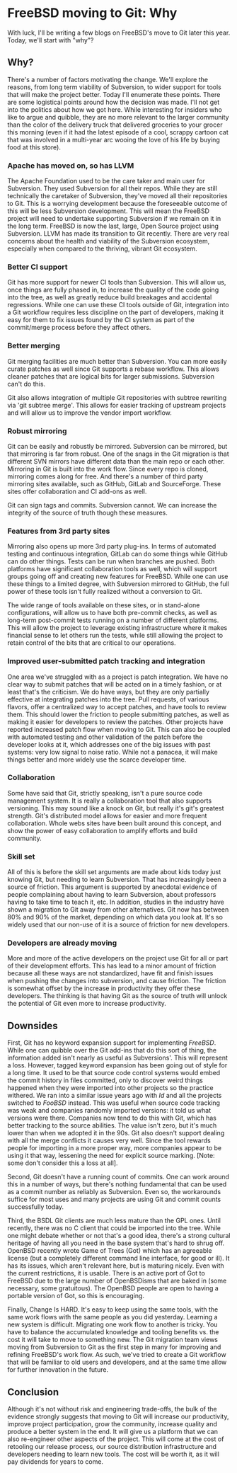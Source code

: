 # FreeBSD moving to Git: Why

With luck, I'll be writing a few blogs on FreeBSD's move to Git later
this year. Today, we'll start with "why"?

## Why?

There's a number of factors motivating the change. We'll explore the
reasons, from long term viability of Subversion, to wider support for
tools that will make the project better. Today I'll enumerate these
points. There are some logistical points around how the decision was
made. I'll not get into the politics about how we got here. While
interesting for insiders who like to argue and quibble, they are no
more relevant to the larger community than the color of the delivery
truck that delivered groceries to your grocer this morning (even if it
had the latest episode of a cool, scrappy cartoon cat that was
involved in a multi-year arc wooing the love of his life by buying
food at this store).

### Apache has moved on, so has LLVM

The Apache Foundation used to be the care taker and main user for
Subversion. They used Subversion for all their repos. While they are
still technically the caretaker of Subversion, they've moved all their
repositories to Git. This is a worrying development because the
foreseeable outcome of this will be less Subversion development. This
will mean the FreeBSD project will need to undertake supporting
Subversion if we remain on it in the long term. FreeBSD is now the
last, large, Open Source project using Subversion. LLVM has made its
transition to Git recently. There are very real concerns about the
health and viability of the Subversion ecosystem, especially when
compared to the thriving, vibrant Git ecosystem.

### Better CI support

Git has more support for newer CI tools than Subversion. This will
allow us, once things are fully phased in, to increase the quality of
the code going into the tree, as well as greatly reduce build
breakages and accidental regressions. While one can use these CI tools
outside of Git, integration into a Git workflow requires less
discipline on the part of developers, making it easy for them to fix
issues found by the CI system as part of the commit/merge process
before they affect others.

### Better merging

Git merging facilities are much better than Subversion. You can more
easily curate patches as well since Git supports a rebase
workflow. This allows cleaner patches that are logical bits for larger
submissions. Subversion can't do this.

Git also allows integration of multiple Git repositories with subtree
rewriting via 'git subtree merge'. This allows for easier tracking of
upstream projects and will allow us to improve the vendor import
workflow.

### Robust mirroring

Git can be easily and robustly be mirrored. Subversion can be
mirrored, but that mirroring is far from robust. One of the snags in
the Git migration is that different SVN mirrors have different data
than the main repo or each other. Mirroring in Git is built into the
work flow. Since every repo is cloned, mirroring comes along for
free. And there's a number of third party mirroring sites available,
such as GitHub, GitLab and SourceForge. These sites offer
collaboration and CI add-ons as well.

Git can sign tags and commits. Subversion cannot. We can increase the
integrity of the source of truth though these measures.

### Features from 3rd party sites

Mirroring also opens up more 3rd party plug-ins. In terms of automated
testing and continuous integration, GitLab can do some things while
GitHub can do other things. Tests can be run when branches are
pushed. Both platforms have significant collaboration tools as well,
which will support groups going off and creating new features for
FreeBSD. While one can use these things to a limited degree, with
Subversion mirrored to GitHub, the full power of these tools isn't
fully realized without a conversion to Git.

The wide range of tools available on these sites, or in stand-alone
configurations, will allow us to have both pre-commit checks, as well
as long-term post-commit tests running on a number of different
platforms. This will allow the project to leverage existing
infrastructure where it makes financial sense to let others run the
tests, while still allowing the project to retain control of the bits
that are critical to our operations.

### Improved user-submitted patch tracking and integration

One area we've struggled with as a project is patch integration. We
have no clear way to submit patches that will be acted on in a timely
fashion, or at least that's the criticism. We do have ways, but they
are only partially effective at integrating patches into the
tree. Pull requests, of various flavors, offer a centralized way to
accept patches, and have tools to review them. This should lower the
friction to people submitting patches, as well as making it easier for
developers to review the patches. Other projects have reported
increased patch flow when moving to Git. This can also be coupled with
automated testing and other validation of the patch before the
developer looks at it, which addresses one of the big issues with past
systems: very low signal to noise ratio. While not a panacea, it will
make things better and more widely use the scarce developer time.

### Collaboration

Some have said that Git, strictly speaking, isn't a pure source code
management system. It is really a collaboration tool that also
supports versioning. This may sound like a knock on Git, but really
it's git's greatest strength. Git's distributed model allows for
easier and more frequent collaboration. Whole webs sites have been
built around this concept, and show the power of easy collaboration to
amplify efforts and build community.

### Skill set

All of this is before the skill set arguments are made about kids
today just knowing Git, but needing to learn Subversion. That has
increasingly been a source of friction. This argument is supported by
anecdotal evidence of people complaining about having to learn
Subversion, about professors having to take time to teach it, etc. In
addition, studies in the industry have shown a migration to Git away
from other alternatives. Git now has between 80% and 90% of the
market, depending on which data you look at. It's so widely used that
our non-use of it is a source of friction for new developers.

### Developers are already moving

More and more of the active developers on the project use Git for all
or part of their development efforts. This has lead to a minor amount
of friction because all these ways are not standardized, have fit and
finish issues when pushing the changes into subversion, and cause
friction. The friction is somewhat offset by the increase in
productivity they offer these developers. The thinking is that having
Git as the source of truth will unlock the potential of Git even more
to increase productivity.

## Downsides

First, Git has no keyword expansion support for implementing
$FreeBSD$. While one can quibble over the Git add-ins that do this
sort of thing, the information added isn't nearly as useful as
Subversions'. This will represent a loss. However, tagged keyword
expansion has been going out of style for a long time. It used to be
that source code control systems would embed the commit history in
files committed, only to discover weird things happened when they were
imported into other projects so the practice withered. We ran into a
similar issue years ago with $Id$ and all the projects switched to
$FooBSD$ instead. This was useful when source code tracking was weak
and companies randomly imported versions: it told us what versions
were there. Companies now tend to do this with Git, which has better
tracking to the source abilities. The value isn't zero, but it's much
lower than when we adopted it in the 90s. Git also doesn't support
dealing with all the merge conflicts it causes very well. Since the
tool rewards people for importing in a more proper way, more companies
appear to be using it that way, lessening the need for explicit source
marking. [Note: some don't consider this a loss at all].

Second, Git doesn't have a running count of commits. One can work
around this in a number of ways, but there's nothing fundamental that
can be used as a commit number as reliably as Subversion. Even so, the
workarounds suffice for most uses and many projects are using Git and
commit counts successfully today.

Third, the BSDL Git clients are much less mature than the GPL
ones. Until recently, there was no C client that could be imported
into the tree. While one might debate whether or not that's a good
idea, there's a strong cultural heritage of having all you need in the
base system that's hard to shrug off. OpenBSD recently wrote Game of
Trees (Got) which has an agreeable license (but a completely different
command line interface, for good or ill). It has its issues, which
aren't relevant here, but is maturing nicely. Even with the current
restrictions, it is usable. There is an active port of Got to FreeBSD
due to the large number of OpenBSDisms that are baked in (some
necessary, some gratuitous). The OpenBSD people are open to having a
portable version of Got, so this is encouraging.

Finally, Change Is HARD. It's easy to keep using the same tools, with
the same work flows with the same people as you did
yesterday. Learning a new system is difficult. Migrating one work flow
to another is tricky. You have to balance the accumulated knowledge
and tooling benefits vs. the cost it will take to move to something
new. The Git migration team views moving from Subversion to Git as the
first step in many for improving and refining FreeBSD's work flow. As
such, we've tried to create a Git workflow that will be familiar to
old users and developers, and at the same time allow for further
innovation in the future.

## Conclusion

Although it's not without risk and engineering trade-offs, the bulk of
the evidence strongly suggests that moving to Git will increase our
productivity, improve project participation, grow the community,
increase quality and produce a better system in the end. It will give
us a platform that we can also re-engineer other aspects of the
project. This will come at the cost of retooling our release process,
our source distribution infrastructure and developers needing to learn
new tools. The cost will be worth it, as it will pay dividends for
years to come.
